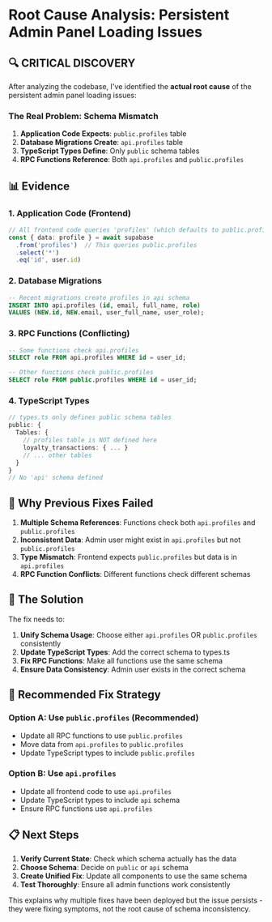 # Root Cause Analysis: Persistent Admin Panel Loading Issues

## 🔍 **CRITICAL DISCOVERY**

After analyzing the codebase, I've identified the **actual root cause** of the persistent admin panel loading issues:

### **The Real Problem: Schema Mismatch**

1. **Application Code Expects**: `public.profiles` table
2. **Database Migrations Create**: `api.profiles` table  
3. **TypeScript Types Define**: Only `public` schema tables
4. **RPC Functions Reference**: Both `api.profiles` and `public.profiles`

## 📊 **Evidence**

### **1. Application Code (Frontend)**
```typescript
// All frontend code queries 'profiles' (which defaults to public.profiles)
const { data: profile } = await supabase
  .from('profiles')  // This queries public.profiles
  .select('*')
  .eq('id', user.id)
```

### **2. Database Migrations**
```sql
-- Recent migrations create profiles in api schema
INSERT INTO api.profiles (id, email, full_name, role)
VALUES (NEW.id, NEW.email, user_full_name, user_role);
```

### **3. RPC Functions (Conflicting)**
```sql
-- Some functions check api.profiles
SELECT role FROM api.profiles WHERE id = user_id;

-- Other functions check public.profiles  
SELECT role FROM public.profiles WHERE id = user_id;
```

### **4. TypeScript Types**
```typescript
// types.ts only defines public schema tables
public: {
  Tables: {
    // profiles table is NOT defined here
    loyalty_transactions: { ... }
    // ... other tables
  }
}
// No 'api' schema defined
```

## 🚨 **Why Previous Fixes Failed**

1. **Multiple Schema References**: Functions check both `api.profiles` and `public.profiles`
2. **Inconsistent Data**: Admin user might exist in `api.profiles` but not `public.profiles`
3. **Type Mismatch**: Frontend expects `public.profiles` but data is in `api.profiles`
4. **RPC Function Conflicts**: Different functions check different schemas

## 🎯 **The Solution**

The fix needs to:

1. **Unify Schema Usage**: Choose either `api.profiles` OR `public.profiles` consistently
2. **Update TypeScript Types**: Add the correct schema to types.ts
3. **Fix RPC Functions**: Make all functions use the same schema
4. **Ensure Data Consistency**: Admin user exists in the correct schema

## 🔧 **Recommended Fix Strategy**

### **Option A: Use `public.profiles` (Recommended)**
- Update all RPC functions to use `public.profiles`
- Move data from `api.profiles` to `public.profiles`
- Update TypeScript types to include `public.profiles`

### **Option B: Use `api.profiles`**
- Update all frontend code to use `api.profiles`
- Update TypeScript types to include `api` schema
- Ensure RPC functions use `api.profiles`

## 📋 **Next Steps**

1. **Verify Current State**: Check which schema actually has the data
2. **Choose Schema**: Decide on `public` or `api` schema
3. **Create Unified Fix**: Update all components to use the same schema
4. **Test Thoroughly**: Ensure all admin functions work consistently

This explains why multiple fixes have been deployed but the issue persists - they were fixing symptoms, not the root cause of schema inconsistency.